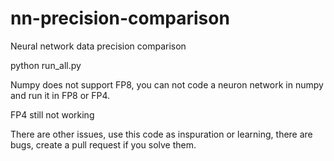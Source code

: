 # nn-precision-comparison
Neural network data precision comparison

python run_all.py

Numpy does not support FP8, you can not code a neuron network in numpy and run it in FP8 or FP4.

FP4 still not working

There are other issues, use this code as inspuration or learning, there are bugs, create a pull request if you solve them.